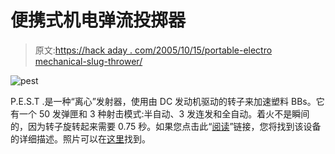 # 便携式机电弹流投掷器

> 原文:[https://hack aday . com/2005/10/15/portable-electro mechanical-slug-thrower/](https://hackaday.com/2005/10/15/portable-electromechanical-slug-thrower/)

![pest](../Images/3ff7eeed081cf3298b2910c53009ee0e.png)

P.E.S.T .是一种“离心”发射器，使用由 DC 发动机驱动的转子来加速塑料 BBs。它有一个 50 发弹匣和 3 种射击模式:半自动、3 发连发和全自动。着火不是瞬间的，因为转子旋转起来需要 0.75 秒。如果您点击此“[阅读](http://www.geocities.com.nyud.net:8090/pest3125/)”链接，您将找到该设备的详细描述。照片可以在[这里](http://pg.photos.yahoo.com/ph/pest3125/my_photos)找到。